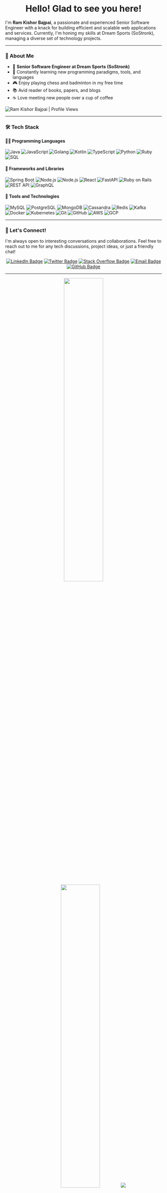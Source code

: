 <h1 align="center">Hello! Glad to see you here!</h1>

I'm **Ram Kishor Bajpai**, a passionate and experienced Senior Software Engineer with a knack for building efficient and scalable web applications and services. Currently, I'm honing my skills at Dream Sports (SoStronk), managing a diverse set of technology projects.

---

### 🚀 About Me

- 💼 **Senior Software Engineer at Dream Sports (SoStronk)**
- 🌱 Constantly learning new programming paradigms, tools, and languages
- 🎮 Enjoy playing chess and badminton in my free time
- 📚 Avid reader of books, papers, and blogs
- ☕ Love meeting new people over a cup of coffee

<p>
    <img src="https://komarev.com/ghpvc/?username=ramkishorbajpai&label=Profile%20Views&color=0e75b6&style=flat" align="left" alt="Ram Kishor Bajpai | Profile Views" />
    <br/>
</p>

---

### 🛠️ Tech Stack

#### 👨‍💻 Programming Languages

![Java](https://img.shields.io/badge/Java-ED8B00?style=for-the-badge&logo=java&logoColor=white)
![JavaScript](https://img.shields.io/badge/JavaScript-F7DF1E?style=for-the-badge&logo=javascript&logoColor=black)
![Golang](https://img.shields.io/badge/Golang-00ADD8?style=for-the-badge&logo=go&logoColor=white)
![Kotlin](https://img.shields.io/badge/Kotlin-0095D5?style=for-the-badge&logo=kotlin&logoColor=white)
![TypeScript](https://img.shields.io/badge/TypeScript-3178C6?style=for-the-badge&logo=typescript&logoColor=white)
![Python](https://img.shields.io/badge/Python-3776AB?style=for-the-badge&logo=python&logoColor=white)
![Ruby](https://img.shields.io/badge/Ruby-CC342D?style=for-the-badge&logo=ruby&logoColor=white)
![SQL](https://img.shields.io/badge/SQL-000000?style=for-the-badge&logo=postgresql&logoColor=white)


#### 🎨 Frameworks and Libraries

![Spring Boot](https://img.shields.io/badge/Spring%20Boot-6DB33F?style=for-the-badge&logo=spring-boot&logoColor=white)
![Node.js](https://img.shields.io/badge/Node.js-339933?style=for-the-badge&logo=node.js&logoColor=white)
![Node.js](https://img.shields.io/badge/Gin-339933?style=for-the-badge&logo=Gin&logoColor=white)
![React](https://img.shields.io/badge/React-61DAFB?style=for-the-badge&logo=react&logoColor=black)
![FastAPI](https://img.shields.io/badge/FastAPI-009688?style=for-the-badge&logo=fastapi&logoColor=white)
![Ruby on Rails](https://img.shields.io/badge/Ruby%20on%20Rails-CC0000?style=for-the-badge&logo=ruby-on-rails&logoColor=white)
![REST API](https://img.shields.io/badge/REST%20API-02569B?style=for-the-badge&logo=rest-api&logoColor=white)
![GraphQL](https://img.shields.io/badge/GraphQL-E10098?style=for-the-badge&logo=graphql&logoColor=white)

#### 🧰 Tools and Technologies

![MySQL](https://img.shields.io/badge/MySQL-4479A1?style=for-the-badge&logo=mysql&logoColor=white)
![PostgreSQL](https://img.shields.io/badge/PostgreSQL-336791?style=for-the-badge&logo=postgresql&logoColor=white)
![MongoDB](https://img.shields.io/badge/MongoDB-47A248?style=for-the-badge&logo=mongodb&logoColor=white)
![Cassandra](https://img.shields.io/badge/Cassandra-1287B1?style=for-the-badge&logo=apache-cassandra&logoColor=white)
![Redis](https://img.shields.io/badge/Redis-DC382D?style=for-the-badge&logo=redis&logoColor=white)
![Kafka](https://img.shields.io/badge/Apache%20Kafka-231F20?style=for-the-badge&logo=apache-kafka&logoColor=white)
![Docker](https://img.shields.io/badge/Docker-2496ED?style=for-the-badge&logo=docker&logoColor=white)
![Kubernetes](https://img.shields.io/badge/Kubernetes-326CE5?style=for-the-badge&logo=kubernetes&logoColor=white)
![Git](https://img.shields.io/badge/Git-F05032?style=for-the-badge&logo=git&logoColor=white)
![GitHub](https://img.shields.io/badge/GitHub-181717?style=for-the-badge&logo=github&logoColor=white)
![AWS](https://img.shields.io/badge/AWS-232F3E?style=for-the-badge&logo=amazon-aws&logoColor=white)
![GCP](https://img.shields.io/badge/GCP-4285F4?style=for-the-badge&logo=google-cloud&logoColor=white)

<!--
---

### 🌟 Projects

Here are a few projects that I've worked on:

- [**Project Name**](link): Brief description of the project.
- [**Project Name**](link): Brief description of the project.
- [**Project Name**](link): Brief description of the project.

-->
---

### 💬 Let's Connect!

I'm always open to interesting conversations and collaborations. Feel free to reach out to me for any tech discussions, project ideas, or just a friendly chat!

<p align="center">
    <a href="https://linkedin.com/in/ramkishorbajpai"><img src="https://img.shields.io/badge/LinkedIn-0A66C2?style=for-the-badge&logo=linkedin&logoColor=white" alt="LinkedIn Badge"></a>
    <a href="https://x.com/ramkishorbajpai"><img src="https://img.shields.io/badge/Twitter-1DA1F2?style=for-the-badge&logo=x&logoColor=white" alt="Twitter Badge"></a>
    <a href="https://stackoverflow.com/users/8499307/ramkishorbajpai"><img src="https://img.shields.io/badge/Stack%20Overflow-FE7A16?style=for-the-badge&logo=stack-overflow&logoColor=white" alt="Stack Overflow Badge"></a>
    <a href="mailto:ramkishorbajpai@gmail.com"><img src="https://img.shields.io/badge/Email-D14836?style=for-the-badge&logo=gmail&logoColor=white" alt="Email Badge"></a>
    <a href="https://github.com/ramkishorbajpai"><img src="https://img.shields.io/badge/GitHub-181717?style=for-the-badge&logo=github&logoColor=white" alt="GitHub Badge"></a>
</p>

---

<p align="center">
  <img height="50%" width="auto" src ="https://github-readme-stats.vercel.app/api?username=ramkishorbajpai&show_icons=true&count_private=true&theme=darcula&hide_border=true&hide=issues,contribs&bg_color=00000000">
  <img height="50%" width="auto" src ="https://github-readme-stats.vercel.app/api/top-langs/?username=ramkishorbajpai&layout=compact&hide_border=true&theme=darcula&bg_color=00000000&langs_count=6&hide=php&exclude_repo=ramkishorbajpai">
  <img src ="https://github-readme-streak-stats.herokuapp.com?user=ramkishorbajpai&theme=darcula&hide_border=true&background=FFFFFF00">
</p>

---

<p align="center">
    <a href="https://buymeacoffee.com/ramkishorbajpai"> <img align="center" src="https://cdn.buymeacoffee.com/buttons/v2/default-orange.png" height="50" width="210" alt="Ram Kishor Bajpai | Buy me a coffee" /></a>
</p>
